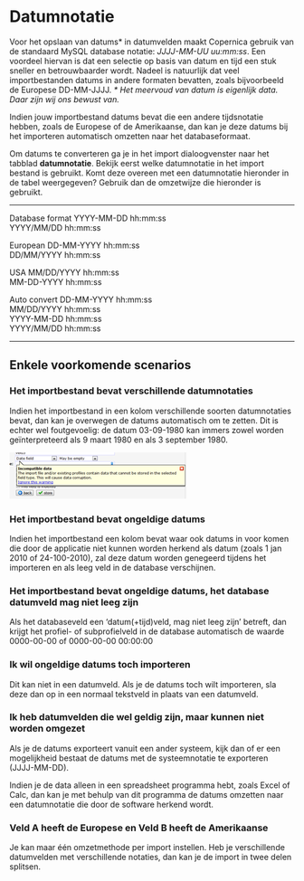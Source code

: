 # Datumnotatie

Voor het opslaan van datums\* in datumvelden maakt Copernica gebruik van
de standaard MySQL database notatie: *JJJJ-MM-UU uu:mm:ss*. Een voordeel
hiervan is dat een selectie op basis van datum en tijd een stuk sneller
en betrouwbaarder wordt. Nadeel is natuurlijk dat veel importbestanden
datums in andere formaten bevatten, zoals bijvoorbeeld de Europese
DD-MM-JJJJ. *\* Het meervoud van datum is eigenlijk data. Daar zijn wij
ons bewust van.*

Indien jouw importbestand datums bevat die een andere tijdsnotatie
hebben, zoals de Europese of de Amerikaanse, dan kan je deze datums bij
het importeren automatisch omzetten naar het databaseformaat.

Om datums te converteren ga je in het import dialoogvenster naar het
tabblad **datumnotatie**. Bekijk eerst welke datumnotatie in het import
bestand is gebruikt. Komt deze overeen met een datumnotatie hieronder in
de tabel weergegeven? Gebruik dan de omzetwijze die hieronder is
gebruikt.

  ----------------- -----------------------
  Database format   YYYY-MM-DD hh:mm:ss\
                     YYYY/MM/DD hh:mm:ss

  European          DD-MM-YYYY hh:mm:ss\
                     DD/MM/YYYY hh:mm:ss

  USA               MM/DD/YYYY hh:mm:ss\
                     MM-DD-YYYY hh:mm:ss

  Auto convert      DD-MM-YYYY hh:mm:ss\
                     MM/DD/YYYY hh:mm:ss\
                     YYYY-MM-DD hh:mm:ss\
                     YYYY/MM/DD hh:mm:ss
  ----------------- -----------------------

Enkele voorkomende scenarios
----------------------------

### Het importbestand bevat verschillende datumnotaties

Indien het importbestand in een kolom verschillende soorten
datumnotaties bevat, dan kan je overwegen de datums automatisch om te
zetten. Dit is echter wel foutgevoelig: de datum 03-09-1980 kan immers
zowel worden geïnterpreteerd als 9 maart 1980 en als 3 september 1980.

![Incompatible data warning](../images/incompatible_data.png)

### Het importbestand bevat ongeldige datums

Indien het importbestand een kolom bevat waar ook datums in voor komen
die door de applicatie niet kunnen worden herkend als datum (zoals 1 jan
2010 of 24-100-2010), zal deze datum worden genegeerd tijdens het
importeren en als leeg veld in de database verschijnen.

### Het importbestand bevat ongeldige datums, het database datumveld mag niet leeg zijn

Als het databaseveld een ‘datum(+tijd)veld, mag niet leeg zijn’ betreft,
dan krijgt het profiel- of subprofielveld in de database automatisch de
waarde 0000-00-00 of 0000-00-00 00:00:00

### Ik wil ongeldige datums toch importeren

Dit kan niet in een datumveld. Als je de datums toch wilt importeren,
sla deze dan op in een normaal tekstveld in plaats van een datumveld.

### Ik heb datumvelden die wel geldig zijn, maar kunnen niet worden omgezet

Als je de datums exporteert vanuit een ander systeem, kijk dan of er een
mogelijkheid bestaat de datums met de systeemnotatie te exporteren
(JJJJ-MM-DD).

Indien je de data alleen in een spreadsheet programma hebt, zoals Excel
of Calc, dan kan je met behulp van dit programma de datums omzetten naar
een datumnotatie die door de software herkend wordt.

### Veld A heeft de Europese en Veld B heeft de Amerikaanse

Je kan maar één omzetmethode per import instellen. Heb je verschillende
datumvelden met verschillende notaties, dan kan je de import in twee
delen splitsen.
